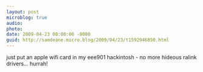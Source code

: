 ```yaml
---
layout: post
microblog: true
audio: 
photo: 
date: 2009-04-23 00:00:00 -0000
guid: http://samdeane.micro.blog/2009/04/23/t1592946850.html
---
```

just put an apple wifi card in my eee901 hackintosh - no more hideous ralink drivers... hurrah!
